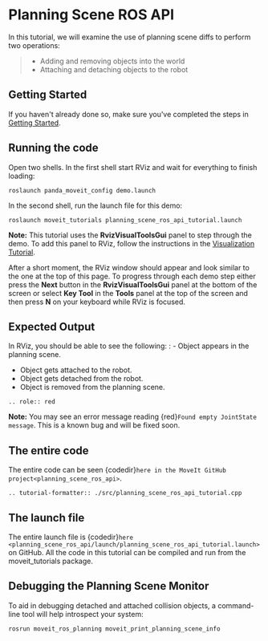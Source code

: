 # Planning Scene ROS API

In this tutorial, we will examine the use of planning scene diffs to perform
two operations:

> - Adding and removing objects into the world
> - Attaching and detaching objects to the robot

## Getting Started

If you haven't already done so, make sure you've completed the steps in [Getting Started](../getting_started/getting_started.html).

## Running the code

Open two shells. In the first shell start RViz and wait for everything to finish loading:

```
roslaunch panda_moveit_config demo.launch
```

In the second shell, run the launch file for this demo:

```
roslaunch moveit_tutorials planning_scene_ros_api_tutorial.launch
```

**Note:** This tutorial uses the **RvizVisualToolsGui** panel to step through the demo. To add this panel to RViz, follow the instructions in the [Visualization Tutorial](../quickstart_in_rviz/quickstart_in_rviz_tutorial.html#rviz-visual-tools).

After a short moment, the RViz window should appear and look similar to the one at the top of this page. To progress through each demo step either press the **Next** button in the **RvizVisualToolsGui** panel at the bottom of the screen or select **Key Tool** in the **Tools** panel at the top of the screen and then press **N** on your keyboard while RViz is focused.

## Expected Output

In RViz, you should be able to see the following:
: - Object appears in the planning scene.
  - Object gets attached to the robot.
  - Object gets detached from the robot.
  - Object is removed from the planning scene.

```{eval-rst}
.. role:: red
```

**Note:** You may see an error message reading {red}`Found empty JointState message`. This is a known bug and will be fixed soon.

## The entire code

The entire code can be seen {codedir}`here in the MoveIt GitHub project<planning_scene_ros_api>`.

```{eval-rst}
.. tutorial-formatter:: ./src/planning_scene_ros_api_tutorial.cpp
```

## The launch file

The entire launch file is {codedir}`here <planning_scene_ros_api/launch/planning_scene_ros_api_tutorial.launch>` on GitHub. All the code in this tutorial can be compiled and run from the moveit_tutorials package.

## Debugging the Planning Scene Monitor

To aid in debugging detached and attached collision objects, a command-line tool will help introspect your system:

```
rosrun moveit_ros_planning moveit_print_planning_scene_info
```
